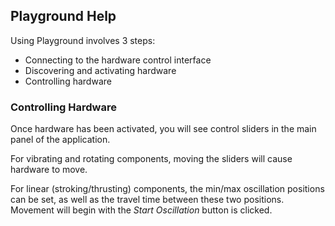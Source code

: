 ## Playground Help

Using Playground involves 3 steps:

- Connecting to the hardware control interface
- Discovering and activating hardware
- Controlling hardware

### Controlling Hardware

Once hardware has been activated, you will see control sliders in the
main panel of the application.

For vibrating and rotating components, moving the sliders will cause
hardware to move.

For linear (stroking/thrusting) components, the min/max oscillation
positions can be set, as well as the travel time between these two
positions. Movement will begin with the _Start Oscillation_ button is
clicked.

